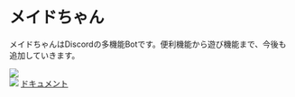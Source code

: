 # メイドちゃん

メイドちゃんはDiscordの多機能Botです。便利機能から遊び機能まで、今後も追加していきます。

<img src="https://maidproject.otoneko.jp/maidproject/img/maid-logo.png"><br>
<img src="https://maidproject.otoneko.jp/maidproject/img/maid.png">
<a href="https://maidproject.otoneko.jp/" target="_blank">ドキュメント</a>
